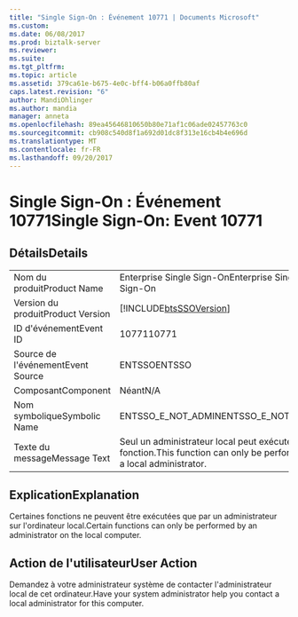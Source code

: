 ```yaml
---
title: "Single Sign-On : Événement 10771 | Documents Microsoft"
ms.custom: 
ms.date: 06/08/2017
ms.prod: biztalk-server
ms.reviewer: 
ms.suite: 
ms.tgt_pltfrm: 
ms.topic: article
ms.assetid: 379ca61e-b675-4e0c-bff4-b06a0ffb80af
caps.latest.revision: "6"
author: MandiOhlinger
ms.author: mandia
manager: anneta
ms.openlocfilehash: 89ea45646810650b80e71af1c06ade02457763c0
ms.sourcegitcommit: cb908c540d8f1a692d01dc8f313e16cb4b4e696d
ms.translationtype: MT
ms.contentlocale: fr-FR
ms.lasthandoff: 09/20/2017
---
```

# <a name="single-sign-on-event-10771"></a><span data-ttu-id="317ff-102">Single Sign-On : Événement 10771</span><span class="sxs-lookup"><span data-stu-id="317ff-102">Single Sign-On: Event 10771</span></span>
## <a name="details"></a><span data-ttu-id="317ff-103">Détails</span><span class="sxs-lookup"><span data-stu-id="317ff-103">Details</span></span>  
  
|||  
|-|-|  
|<span data-ttu-id="317ff-104">Nom du produit</span><span class="sxs-lookup"><span data-stu-id="317ff-104">Product Name</span></span>|<span data-ttu-id="317ff-105">Enterprise Single Sign-On</span><span class="sxs-lookup"><span data-stu-id="317ff-105">Enterprise Single Sign-On</span></span>|  
|<span data-ttu-id="317ff-106">Version du produit</span><span class="sxs-lookup"><span data-stu-id="317ff-106">Product Version</span></span>|[!INCLUDE[btsSSOVersion](../includes/btsssoversion-md.md)]|  
|<span data-ttu-id="317ff-107">ID d'événement</span><span class="sxs-lookup"><span data-stu-id="317ff-107">Event ID</span></span>|<span data-ttu-id="317ff-108">10771</span><span class="sxs-lookup"><span data-stu-id="317ff-108">10771</span></span>|  
|<span data-ttu-id="317ff-109">Source de l'événement</span><span class="sxs-lookup"><span data-stu-id="317ff-109">Event Source</span></span>|<span data-ttu-id="317ff-110">ENTSSO</span><span class="sxs-lookup"><span data-stu-id="317ff-110">ENTSSO</span></span>|  
|<span data-ttu-id="317ff-111">Composant</span><span class="sxs-lookup"><span data-stu-id="317ff-111">Component</span></span>|<span data-ttu-id="317ff-112">Néant</span><span class="sxs-lookup"><span data-stu-id="317ff-112">N/A</span></span>|  
|<span data-ttu-id="317ff-113">Nom symbolique</span><span class="sxs-lookup"><span data-stu-id="317ff-113">Symbolic Name</span></span>|<span data-ttu-id="317ff-114">ENTSSO_E_NOT_ADMIN</span><span class="sxs-lookup"><span data-stu-id="317ff-114">ENTSSO_E_NOT_ADMIN</span></span>|  
|<span data-ttu-id="317ff-115">Texte du message</span><span class="sxs-lookup"><span data-stu-id="317ff-115">Message Text</span></span>|<span data-ttu-id="317ff-116">Seul un administrateur local peut exécuter cette fonction.</span><span class="sxs-lookup"><span data-stu-id="317ff-116">This function can only be performed by a local administrator.</span></span>|  
  
## <a name="explanation"></a><span data-ttu-id="317ff-117">Explication</span><span class="sxs-lookup"><span data-stu-id="317ff-117">Explanation</span></span>  
 <span data-ttu-id="317ff-118">Certaines fonctions ne peuvent être exécutées que par un administrateur sur l'ordinateur local.</span><span class="sxs-lookup"><span data-stu-id="317ff-118">Certain functions can only be performed by an administrator on the local computer.</span></span>  
  
## <a name="user-action"></a><span data-ttu-id="317ff-119">Action de l'utilisateur</span><span class="sxs-lookup"><span data-stu-id="317ff-119">User Action</span></span>  
 <span data-ttu-id="317ff-120">Demandez à votre administrateur système de contacter l'administrateur local de cet ordinateur.</span><span class="sxs-lookup"><span data-stu-id="317ff-120">Have your system administrator help you contact a local administrator for this computer.</span></span>